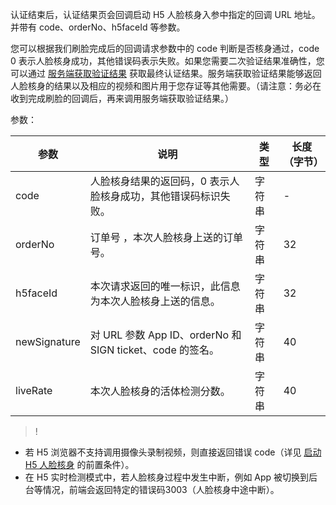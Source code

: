 认证结束后，认证结果页会回调启动 H5 人脸核身入参中指定的回调 URL 地址。并带有 code、orderNo、h5faceId 等参数。

您可以根据我们刷脸完成后的回调请求参数中的 code 判断是否核身通过，code 0 表示人脸核身成功，其他错误码表示失败。如果您需要二次验证结果准确性，您可以通过 [服务端获取验证结果](https://cloud.tencent.com/document/product/1007/61302) 获取最终认证结果。服务端获取验证结果能够返回人脸核身的结果以及相应的视频和图片用于您存证等其他需要。（请注意：务必在收到完成刷脸的回调后，再来调用服务端获取验证结果。）

参数：

| 参数         | 说明                                                         | 类型   | 长度（字节） |
| ------------ | ------------------------------------------------------------ | ------ | ------------ |
| code         | 人脸核身结果的返回码，0 表示人脸核身成功，其他错误码标识失败。 | 字符串 | -            |
| orderNo      | 订单号 ，本次人脸核身上送的订单号。                          | 字符串 | 32           |
| h5faceId     | 本次请求返回的唯一标识，此信息为本次人脸核身上送的信息。     | 字符串 | 32           |
| newSignature | 对 URL 参数 App ID、orderNo 和 SIGN ticket、code 的签名。    | 字符串 | 40           |
| liveRate |本次人脸核身的活体检测分数。   | 字符串 | 40           |

>!
- 若 H5 浏览器不支持调用摄像头录制视频，则直接返回错误 code（详见 [启动 H5 人脸核身](https://cloud.tencent.com/document/product/1007/61074) 的前置条件）。
- 在 H5 实时检测模式中，若人脸核身过程中发生中断，例如 App 被切换到后台等情况，前端会返回特定的错误码3003（人脸核身中途中断）。
